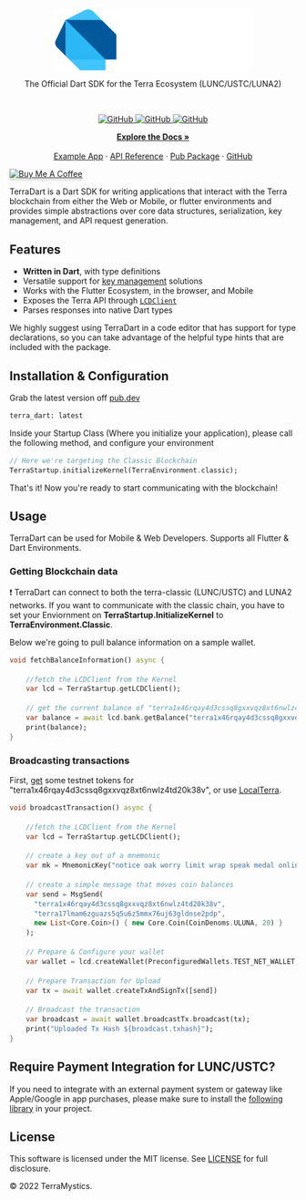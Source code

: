 <br/>
<p align="center">
    <a href="https://github.com/TerraMystics"><img src="https://github.com/TerraMystics/terra-dart/blob/main/Dart.svg" align="center" width=350/></a>
</p>

<p align="center">
The Official Dart SDK for the Terra Ecosystem (LUNC/USTC/LUNA2)
</p>
<br/>

<p align="center">
  <a href="https://github.com/TerraMystics/terra-dart/blob/main/LICENSE.md">
  <img alt="GitHub" src="https://img.shields.io/github/license/terra-money/terra.js">
  </a>

  <a href="https://pub.dev/packages/terra_dart_sdk">
  <img alt="GitHub" src="https://img.shields.io/pub/v/terra_dart_sdk">
  </a>
  
  
  <a href="https://pub.dev/packages/terra_dart_sdk">
  <img alt="GitHub" src="https://img.shields.io/pub/likes/terra_dart_sdk?color=red">
  </a>
</p>

<p align="center">
  <a href="https://docs.terra.money/"><strong>Explore the Docs »</strong></a>
  <br />
  <br/>
  <a href="https://github.com/TerraMystics/terra-dart/tree/main/example/terra_dart_example">Example App</a>
  ·
  <a href="https://github.com/TerraMystics/terra-dart/blob/main/README.md">API Reference</a>
  ·
  <a href="https://pub.dev/packages/terra_dart_sdk">Pub Package</a>
  ·
  <a href="https://github.com/TerraMystics/terra-dart">GitHub</a>
</p>

 <a href="https://www.buymeacoffee.com/dangenius" target="_blank"><img src="https://www.buymeacoffee.com/assets/img/custom_images/orange_img.png" alt="Buy Me A Coffee" style="height: 41px !important;width: 174px !important;box-shadow: 0px 3px 2px 0px rgba(190, 190, 190, 0.5) !important;-webkit-box-shadow: 0px 3px 2px 0px rgba(190, 190, 190, 0.5) !important;" ></a>

TerraDart is a Dart SDK for writing applications that interact with the Terra blockchain from either the Web or Mobile, or flutter environments and provides simple abstractions over core data structures, serialization, key management, and API request generation.

## Features

- **Written in Dart**, with type definitions
- Versatile support for [key management](https://docs.terra.money/develop/feather-js/keys) solutions
- Works with the Flutter Ecosystem, in the browser, and Mobile
- Exposes the Terra API through [`LCDClient`](https://docs.terra.money/develop/terra-py/client/lcd/lcdclient)
- Parses responses into native Dart types

We highly suggest using TerraDart in a code editor that has support for type declarations, so you can take advantage of the helpful type hints that are included with the package.

## Installation & Configuration

Grab the latest version off [pub.dev](https://pub.dev/packages/terra_dart)

```sh
terra_dart: latest
```

Inside your Startup Class (Where you initialize your application), please call the following method, and configure your environment

```dart
// Here we're targeting the Classic Blockchain
TerraStartup.initializeKernel(TerraEnvironment.classic);
```

That's it! Now you're ready to start communicating with the blockchain!

## Usage

TerraDart can be used for Mobile & Web Developers. Supports all Flutter & Dart Environments.

### Getting Blockchain data

:exclamation: TerraDart can connect to both the terra-classic (LUNC/USTC) and LUNA2 networks. If you want to communicate with the classic chain, you have to set your Enviornment on **TerraStartup.InitializeKernel** to **TerraEnvironment.Classic**.

Below we're going to pull balance information on a sample wallet.

```dart
void fetchBalanceInformation() async {

    //fetch the LCDClient from the Kernel
    var lcd = TerraStartup.getLCDClient();

    // get the current balance of "terra1x46rqay4d3cssq8gxxvqz8xt6nwlz4td20k38v"
    var balance = await lcd.bank.getBalance("terra1x46rqay4d3cssq8gxxvqz8xt6nwlz4td20k38v");
    print(balance);
}
```

### Broadcasting transactions

First, [get](https://faucet.terra.money/) some testnet tokens for "terra1x46rqay4d3cssq8gxxvqz8xt6nwlz4td20k38v", or use [LocalTerra](https://github.com/TerraMystics/LocalTerra).

```dart
void broadcastTransaction() async {

    //fetch the LCDClient from the Kernel
    var lcd = TerraStartup.getLCDClient();

    // create a key out of a mnemonic
    var mk = MnemonicKey("notice oak worry limit wrap speak medal online prefer cluster roof addict wrist behave treat actual wasp year salad speed social layer crew genius");

    // create a simple message that moves coin balances
    var send = MsgSend(
      "terra1x46rqay4d3cssq8gxxvqz8xt6nwlz4td20k38v",
      "terra17lmam6zguazs5q5u6z5mmx76uj63gldnse2pdp",
      new List<Core.Coin>() { new Core.Coin(CoinDenoms.ULUNA, 20) }
    );

    // Prepare & Configure your wallet
    var wallet = lcd.createWallet(PreconfiguredWallets.TEST_NET_WALLET, mk);

    // Prepare Transaction for Upload
    var tx = await wallet.createTxAndSignTx([send])

    // Broadcast the transaction
    var broadcast = await wallet.broadcastTx.broadcast(tx);
    print("Uploaded Tx Hash ${broadcast.txhash}");
}
```

## Require Payment Integration for LUNC/USTC?

If you need to integrate with an external payment system or gateway like Apple/Google in app purchases, please make sure to install the [following library](https://github.com/TerraMystics/terra-dart-payments) in your project.

## License

This software is licensed under the MIT license. See [LICENSE](./LICENSE) for full disclosure.

© 2022 TerraMystics.
